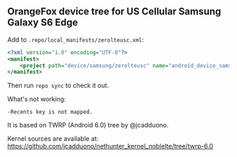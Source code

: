 ## OrangeFox device tree for US Cellular Samsung Galaxy S6 Edge

Add to `.repo/local_manifests/zerolteusc.xml`:

```xml
<?xml version="1.0" encoding="UTF-8"?>
<manifest>
	<project path="device/samsung/zerolteusc" name="android_device_samsung_zerolteusc" remote="gorkemoji" revision="fox_6.0" />
</manifest>
```

Then run `repo sync` to check it out.

What's not working:
 
    -Recents key is not mapped.

It is based on TWRP (Android 6.0) tree by @jcadduono.

Kernel sources are available at: https://github.com/jcadduono/nethunter_kernel_noblelte/tree/twrp-6.0

